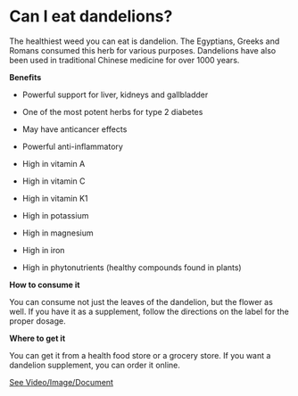 # Can I eat dandelions?

The healthiest weed you can eat is dandelion. The Egyptians, Greeks and Romans consumed this herb for various purposes. Dandelions have also been used in traditional Chinese medicine for over 1000 years.

**Benefits**

- Powerful support for liver, kidneys and gallbladder

- One of the most potent herbs for type 2 diabetes

- May have anticancer effects

- Powerful anti-inflammatory

- High in vitamin A

- High in vitamin C

- High in vitamin K1

- High in potassium

- High in magnesium

- High in iron

- High in phytonutrients (healthy compounds found in plants)

**How to consume it**

You can consume not just the leaves of the dandelion, but the flower as well. If you have it as a supplement, follow the directions on the label for the proper dosage.

**Where to get it**

You can get it from a health food store or a grocery store. If you want a dandelion supplement, you can order it online.

 [See Video/Image/Document](https://hls-player.drberg.com/asset?path=migrated-assets/the-healthiest-edible-weed-you-should-be-eating)